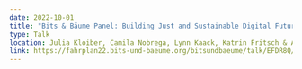 ```yaml
---
date: 2022-10-01
title: "Bits & Bäume Panel: Building Just and Sustainable Digital Futures"
type: Talk
location: Julia Kloiber, Camila Nobrega, Lynn Kaack, Katrin Fritsch & Aymara Llanque Zonta
link: https://fahrplan22.bits-und-baeume.org/bitsundbaeume/talk/EFDR8Q/
---
```

